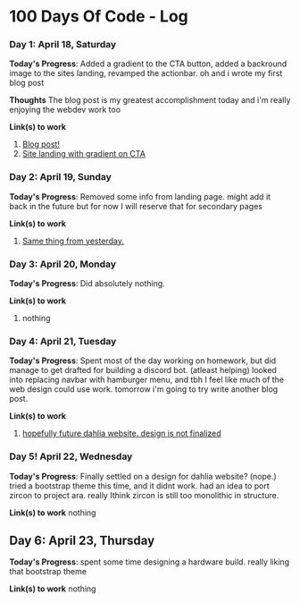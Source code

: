 # 100 Days Of Code - Log

### Day 1: April 18, Saturday

**Today's Progress**: Added a gradient to the CTA button, added a backround image to the sites landing, revamped the actionbar. oh and i wrote my first blog post

**Thoughts** The blog post is my greatest accomplishment today and i'm really enjoying the webdev work too

**Link(s) to work**
1. [Blog post!](https://dev.to/nobody5050/static-blogs-the-good-the-bad-and-the-ugly-39km)
2. [Site landing with gradient on CTA](https://codepen.io/nobody5050/pen/QWjNejq)

### Day 2: April 19, Sunday

**Today's Progress**: Removed some info from landing page. might add it back in the future but for now I will reserve that for secondary pages

**Link(s) to work**
1. [Same thing from yesterday.](https://codepen.io/nobody5050/pen/QWjNejq)

### Day 3: April 20, Monday

**Today's Progress**: Did absolutely nothing.

**Link(s) to work**
1. nothing

### Day 4: April 21, Tuesday

**Today's Progress**: Spent most of the day working on homework, but did manage to get drafted for building a discord bot. (atleast helping) looked into replacing navbar with hamburger menu, and tbh I feel like much of the web design could use work. tomorrow i'm going to try write another blog post.

**Link(s) to work**
1. [hopefully future dahlia website. design is not finalized](https://codepen.io/nobody5050/pen/QWjNejq)

### Day 5! April 22, Wednesday

**Today's Progress**: Finally settled on a design for dahlia website? (nope.) tried a bootstrap theme this time, and it didnt work. had an idea to port zircon to project ara. really Ithink zircon is still too monolithic in structure.

**Link(s) to work**
nothing

## Day 6: April 23, Thursday

**Today's Progress**: spent some time designing a hardware build. really liking that bootstrap theme

**Link(s) to work**
nothing
